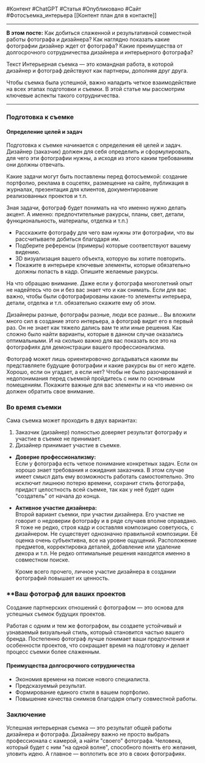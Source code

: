 #Контент  #ChatGPT #Статья #Опубликовано #Сайт #Фотосъемка_интерьера 
[[Контент план для в контакте]]
__________
**В этом посте:**
Как добиться слаженной и результативной совместной работы фотографа и дизайнера?
Как наглядно показать какие фотографии дизайнер ждет от фотографа?
Какие преимущества от долгосрочного сотрудничества дизайнера и интерьерного фотографа?


Текст
Интерьерная съемка — это командная работа, в которой дизайнер и фотограф действуют как партнеры, дополняя друг друга. 

Чтобы съемка была успешной, важно наладить четкое взаимодействие на всех этапах подготовки и съемки. В этой статье мы рассмотрим ключевые аспекты такого сотрудничества.

---

### **Подготовка к съемке**

#### **Определение целей и задач**
Подготовка к съемке начинается с определения её целей и задач. Дизайнер (заказчик) должен для себя определить и сформулировать, для чего эти фотографии нужны, а исходя из этого каким требованиям они должны отвечать.

Какие задачи могут быть поставлены перед фотосъемкой: создание портфолио, реклама в соцсетях, размещение на сайте, публикация в журналах, презентация для клиентов, документирование реализованных проектов и т.п.

Зная задачи, фотограф будет понимать на что именно нужно делать акцент. А именно: предпочтительные ракурсы, планы, свет, детали, функциональность, материалы, отделка и т.п.)

- Расскажите фотографу для чего вам нужны эти фотографии, что вы рассчитываете добиться благодаря им.
- Подберите референсы (примеры) которые соответствуют вашему видению. 
- 3D визуализация вашего объекта, которую вы хотите повторить.
- Покажите в интерьере ключевые элементы, которые обязательно должны попасть в кадр. Опишите желаемые ракурсы. 

На что обращаю внимание. Даже если у фотографа многолетний опыт не надейтесь что он и без вас знает что и как снимать.
Если для вас важно, чтобы были сфотографированы какие-то элементы интерьера, детали, отделка и т.п. обязательно скажите ему об этом. 

Дизайнеры разные, фотографы разные, люди все разные... 
Вы вложили много сил в создание этого интерьера, а фотограф видит его в первый раз. 
Он не знает как тяжело дались вам те или иные решения. Как сложно было найти варианты, которые в данном случае оказались оптимальными. И на сколько важно для вас показать все это на фотографиях для демонстрации вашего профессионализма.

Фотограф может лишь ориентировочно догадываться какими вы представляете будущие фотографии и какие ракурсы вы от него ждете. Хорошо, если он угадает, а если нет? 
Чтобы не было разочарований и недопонимания перед съемкой пройдитесь с ним по основным помещениям. Покажите важные для вас элементы и на что именно он должен обратить свое внимание.

### **Во время съемки**

Сама съемка может проходить в двух вариантах:

1. Заказчик (дизайнер) полностью доверяет результат фотографу и участие в съемке не принимает.
2. Дизайнер принимает участие в съемке.

- **Доверие профессионализму:**  
    Если у фотографа есть четкое понимание конкретных задач. Если он хорошо знает требования и ожидания заказчика. В этом случае имеет смысл дать ему возможность работать самостоятельно. 
    Это исключит лишнюю потерю времени, сохранит стиль фотографа, придаст целостность всей съемке, так как у неё будет один "создатель" от начала до конца.
    
- **Активное участие дизайнера:**  
    Второй вариант съемки, при участии дизайнера. 
    Его участие не говорит о недоверии фотографу и в ряде случаев вполне оправдано. 
    Я тоже не редко, строя кадр и составляя композицию советуюсь, с дизайнером. 
    Не существует однозначно правильной композиции. Её оценка очень субъективна, все на уровне ощущений. 
    Расположение предметов, корректировка деталей, добавление или удаление декора и т.п. 
    Не редко оптимальные решения находятся именно в совместном поиске.
    
    Кроме всего прочего, личное участие дизайнера в создании фотографий повышает их ценность. 


### **Ваш фотограф для ваших проектов

Создание партнерских отношений с фотографом — это основа для успешных съемок будущих проектов.

Работая с одним и тем же фотографом, вы создаете устойчивый и узнаваемый визуальный стиль, который становится частью вашего бренда. Постепенно фотограф лучше понимает ваши предпочтения и особенности проектов, что сокращает время на подготовку и делает процесс съемки более слаженным.

#### **Преимущества долгосрочного сотрудничества**

- Экономия времени на поиске нового специалиста.
- Предсказуемый результат.
- Формирование единого стиля в вашем портфолио.
- Повышение качества снимков благодаря опыту совместной работы.

### **Заключение**

Успешная интерьерная съемка — это результат общей работы дизайнера и фотографа. 
 Дизайнеру важно не просто выбрать профессионала с камерой, а найти "своего" фотографа. Человека, который будет с ним "на одной волне", способного понять его желания, уловить идею.
 А главное — воплотить все это в своих фотографиях.


